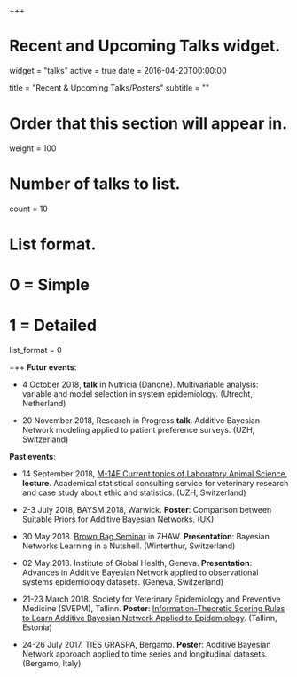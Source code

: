 +++
# Recent and Upcoming Talks widget.
widget = "talks"
active = true
date = 2016-04-20T00:00:00

title = "Recent & Upcoming Talks/Posters"
subtitle = ""

# Order that this section will appear in.
weight = 100

# Number of talks to list.
count = 10

# List format.
#   0 = Simple
#   1 = Detailed
list_format = 0

+++
**Futur events**:

- 4 October 2018, **talk** in Nutricia (Danone). Multivariable analysis: variable and model selection in system epidemiology. (Utrecht, Netherland)

- 20 November 2018, Research in Progress **talk**. Additive Bayesian Network modeling applied to patient preference surveys. (UZH, Switzerland)

**Past events**:

- 14 September 2018, [M-14E Current topics of Laboratory Animal Science](https://www.ltk.uzh.ch/en/teaching-and-training/ltk-module-14e.html), **lecture**. Academical statistical consulting service for veterinary research and case study about ethic and statistics. (UZH, Switzerland)

- 2-3 July 2018, BAYSM 2018, Warwick. **Poster**: Comparison between Suitable Priors for Additive Bayesian Networks. (UK)

- 30 May 2018. [Brown Bag Seminar](https://tensorchiefs.github.io/bbs/) in ZHAW. **Presentation**: Bayesian Networks Learning in a Nutshell. (Winterthur, Switzerland)

- 02 May 2018. Institute of Global Health, Geneva. **Presentation**: Advances in Additive Bayesian Network applied to observational systems epidemiology datasets. (Geneva, Switzerland)

- 21-23 March 2018. Society for Veterinary Epidemiology and Preventive Medicine (SVEPM), Tallinn. **Poster**: [Information-Theoretic Scoring Rules to Learn Additive Bayesian Network Applied to Epidemiology](http://www.svepm.org.uk/f-Download-d-file.html?id=1456). (Tallinn, Estonia) 

- 24-26 July 2017. TIES GRASPA, Bergamo. **Poster**: Additive Bayesian Network approach applied to time series and longitudinal datasets. (Bergamo, Italy)